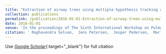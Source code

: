 ```yaml
---
title: "Extraction of airway trees using multiple hypothesis tracking and template matching"
collection: publications
permalink: /publication/2016-01-01-Extraction-of-airway-trees-using-multiple-hypothesis-tracking-and-template-matching
date: 2016-01-01
venue: 'In the proceedings of The Sixth International Workshop on Pulmonary Image Analysis. MICCAI, 2016.'
citation: ' Raghavendra Selvan,  Jens Petersen,  Jesper Pedersen,  Marleen Bruijne, &quot;Extraction of airway trees using multiple hypothesis tracking and template matching.&quot; In the proceedings of The Sixth International Workshop on Pulmonary Image Analysis. MICCAI, 2016., 2016.'
---
```

Use [Google Scholar](https://scholar.google.com/scholar?q=Extraction+of+airway+trees+using+multiple+hypothesis+tracking+and+template+matching){:target="_blank"} for full citation